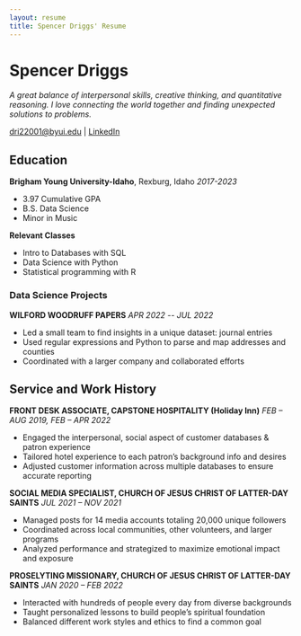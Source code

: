 ```yaml
---
layout: resume
title: Spencer Driggs' Resume
---
```

# Spencer Driggs
*A great balance of interpersonal skills, creative thinking, and quantitative reasoning. I love connecting the world together and finding unexpected solutions to problems.*

<div id="webaddress">
<a href="dri22001@byui.edu">dri22001@byui.edu</a>
| <a href="[https://www.linkedin.com/in/spencer-driggs-3441a6149/]s">LinkedIn</a>
</div>

<!-- https://www.monique.tech/the-art-of-markdown -->


## Education

__Brigham Young University-Idaho__, Rexburg, Idaho
*2017-2023*
- 3.97 Cumulative GPA 
- B.S. Data Science
- Minor in Music

__Relevant Classes__
- Intro to Databases with SQL
- Data Science with Python
- Statistical programming with R


### Data Science Projects

__WILFORD WOODRUFF PAPERS__
*APR 2022 -- JUL 2022*
- Led a small team to find insights in a unique dataset: journal entries
- Used regular expressions and Python to parse and map addresses and counties
- Coordinated with a larger company and collaborated efforts


## Service and Work History

__FRONT DESK ASSOCIATE, CAPSTONE HOSPITALITY (Holiday Inn)__
*FEB – AUG 2019, FEB – APR 2022*
- Engaged the interpersonal, social aspect of customer databases & patron experience
- Tailored hotel experience to each patron’s background info and desires
- Adjusted customer information across multiple databases to ensure accurate reporting

__SOCIAL MEDIA SPECIALIST, CHURCH OF JESUS CHRIST OF LATTER-DAY SAINTS__
*JUL 2021 – NOV 2021*
- Managed posts for 14 media accounts totaling 20,000 unique followers
- Coordinated across local communities, other volunteers, and larger programs
- Analyzed performance and strategized to maximize emotional impact and exposure

__PROSELYTING MISSIONARY, CHURCH OF JESUS CHRIST OF LATTER-DAY SAINTS__
*JAN 2020 – FEB 2022*
- Interacted with hundreds of people every day from diverse backgrounds
- Taught personalized lessons to build people’s spiritual foundation
- Balanced different work styles and ethics to find a common goal

<!-- ### Footer

Last updated: DEC 2022 -->


